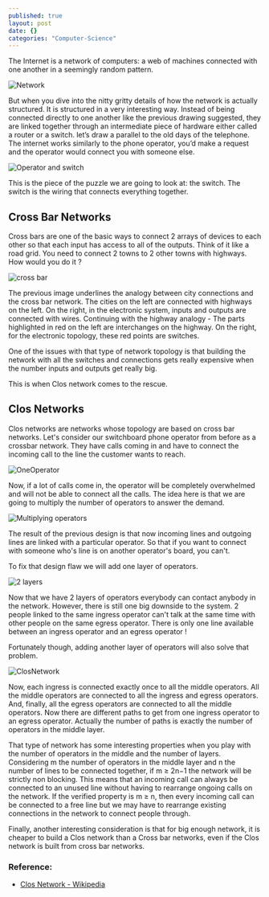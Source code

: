 ```yaml
---
published: true
layout: post
date: {}
categories: "Computer-Science"
---
```

The Internet is a network of computers: a web of machines connected with one another in a seemingly random pattern.

<img src="{{site.baseurl}}/assets/images/clos/network.png" alt="Network" style="max-width: 500px; margin: 0 auto;" />

But when you dive into the nitty gritty details of how the network is actually structured. It is structured in a very interesting way. Instead of being connected directly to one another like the previous drawing suggested, they are linked together through an intermediate piece of hardware either called a router or a switch. let’s draw a parallel to the old days of the telephone. The internet works similarly to the phone operator, you’d make a request and the operator would connect you with someone else.

![Operator and switch]({{site.baseurl}}/assets/images/operator.png)

This is the piece of the puzzle we are going to look at: the switch. The switch is the wiring that connects everything together. 


## Cross Bar Networks

Cross bars are one of the basic ways to connect 2 arrays of devices to each other so that each input has access to all of the outputs. Think of it like a road grid. You need to connect 2 towns to 2 other towns with highways. How would you do it ?

![cross bar]({{site.baseurl}}/assets/images/grid.png)

The previous image underlines the analogy between city connections and the cross bar network. The cities on the left are connected with highways on the left. On the right, in the electronic system, inputs and outputs are connected with wires. Continuing with the highway analogy - The parts highlighted in red on the left are interchanges on the highway. On the right, for the electronic topology, these red points are switches.

One of the issues with that type of network topology is that building the network with all the switches and connections gets really expensive when the number inputs and outputs get really big.

This is when Clos network comes to the rescue.


## Clos Networks

Clos networks are networks whose topology are based on cross bar networks. Let's consider our switchboard phone operator from before as a crossbar network. They have calls coming in and have to connect the incoming call to the line the customer wants to reach.

![OneOperator]({{site.baseurl}}/assets/images/OneOperator.png)

Now, if a lot of calls come in, the operator will be completely overwhelmed and will not be able to connect all the calls. The idea here is that we are going to multiply the number of operators to answer the demand.

![Multiplying operators]({{site.baseurl}}/assets/images/TwoOperators2.png)

The result of the previous design is that now incoming lines and outgoing lines are linked with a particular operator. So that if you want to connect with someone who's line is on another operator's board, you can't.

To fix that design flaw we will add one layer of operators.

![2 layers]({{site.baseurl}}/assets/images/2Layersxcf.png)

Now that we have 2 layers of operators everybody can contact anybody in the network. However, there is still one big downside to the system. 2 people linked to the same ingress operator can't talk at the same time with other people on the same egress operator. There is only one line available between an ingress operator and an egress operator !

Fortunately though, adding another layer of operators will also solve that problem.

<img src="{{site.baseurl}}/assets/images/ClosNetwork.png" alt="ClosNetwork" style="max-width: 800px; margin: 0 auto;" />

Now, each ingress is connected exactly once to all the middle operators. All the middle operators are connected to all the ingress and egress operators. And, finally, all the egress operators are connected to all the middle operators. Now there are different paths to get from one ingress operator to an egress operator. Actually the number of paths is exactly the number of operators in the middle layer.

That type of network has some interesting properties when you play with the number of operators in the middle and the number of layers. Considering m the number of operators in the middle layer and n the number of lines to be connected together, if m ≥ 2n−1 the network will be strictly non blocking. This means that an incoming call can always be connected to an unused line without having to rearrange ongoing calls on the network. If the verified property is m ≥ n, then every incoming call can be connected to a free line but we may have to rearrange existing connections in the network to connect people through.

Finally, another interesting consideration is that for big enough network, it is cheaper to build a Clos network than a Cross bar networks, even if the Clos network is built from cross bar networks.

### Reference:

* [Clos Network - Wikipedia](https://en.wikipedia.org/wiki/Clos_network)
